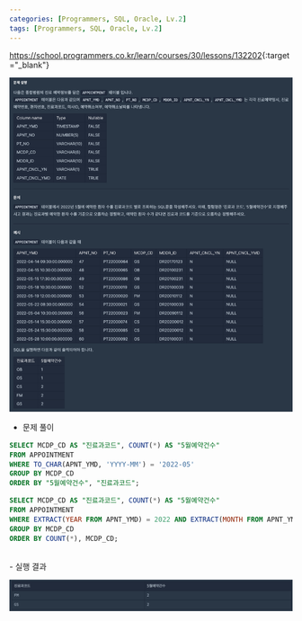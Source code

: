 ```yaml
---
categories: [Programmers, SQL, Oracle, Lv.2]
tags: [Programmers, SQL, Oracle, Lv.2] 
---
```


<https://school.programmers.co.kr/learn/courses/30/lessons/132202>{:target="_blank"}

![문제](/assets/img/programmers/sql/oracle/lv.2/%EC%A7%84%EB%A3%8C%EA%B3%BC%EB%B3%84_%EC%B4%9D_%EC%98%88%EC%95%BD_%ED%9A%9F%EC%88%98_%EC%B6%9C%EB%A0%A5%ED%95%98%EA%B8%B0(1).png)

- 문제 풀이

```sql
SELECT MCDP_CD AS "진료과코드", COUNT(*) AS "5월예약건수"
FROM APPOINTMENT
WHERE TO_CHAR(APNT_YMD, 'YYYY-MM') = '2022-05'
GROUP BY MCDP_CD
ORDER BY "5월예약건수", "진료과코드";
```
```sql
SELECT MCDP_CD AS "진료과코드", COUNT(*) AS "5월예약건수"
FROM APPOINTMENT
WHERE EXTRACT(YEAR FROM APNT_YMD) = 2022 AND EXTRACT(MONTH FROM APNT_YMD) = 5
GROUP BY MCDP_CD
ORDER BY COUNT(*), MCDP_CD;
```

<br>
- 실행 결과

![실행 결과](/assets/img/programmers/sql/oracle/lv.2/%EC%A7%84%EB%A3%8C%EA%B3%BC%EB%B3%84_%EC%B4%9D_%EC%98%88%EC%95%BD_%ED%9A%9F%EC%88%98_%EC%B6%9C%EB%A0%A5%ED%95%98%EA%B8%B0(2).png)
